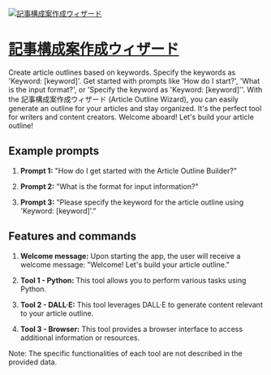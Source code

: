 [![記事構成案作成ウィザード](https://files.oaiusercontent.com/file-Z2SYZQ3Sfm97llyn8iWhGYrV?se=2123-10-16T07%3A32%3A47Z&sp=r&sv=2021-08-06&sr=b&rscc=max-age%3D31536000%2C%20immutable&rscd=attachment%3B%20filename%3De3441377-cd2c-4653-bd4d-6d77ea6e52cc.png&sig=npioSed5m5c9ct107cUb6bzRW6PtFTiOZ3b/L56OOAw%3D)](https://chat.openai.com/g/g-tAemBXpFx-ji-shi-gou-cheng-an-zuo-cheng-uizado)

# [記事構成案作成ウィザード](https://chat.openai.com/g/g-tAemBXpFx-ji-shi-gou-cheng-an-zuo-cheng-uizado)

Create article outlines based on keywords. Specify the keywords as 'Keyword: [keyword]'. Get started with prompts like 'How do I start?', 'What is the input format?', or 'Specify the keyword as 'Keyword: [keyword]''. With the 記事構成案作成ウィザード (Article Outline Wizard), you can easily generate an outline for your articles and stay organized. It's the perfect tool for writers and content creators. Welcome aboard! Let's build your article outline!

## Example prompts

1. **Prompt 1:** "How do I get started with the Article Outline Builder?"

2. **Prompt 2:** "What is the format for input information?"

3. **Prompt 3:** "Please specify the keyword for the article outline using 'Keyword: [keyword]'."

## Features and commands

1. **Welcome message:** Upon starting the app, the user will receive a welcome message: "Welcome! Let's build your article outline."

2. **Tool 1 - Python:** This tool allows you to perform various tasks using Python.

3. **Tool 2 - DALL·E:** This tool leverages DALL·E to generate content relevant to your article outline.

4. **Tool 3 - Browser:** This tool provides a browser interface to access additional information or resources.

Note: The specific functionalities of each tool are not described in the provided data.